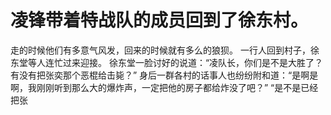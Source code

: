 # 凌锋带着特战队的成员回到了徐东村。
走的时候他们有多意气风发，回来的时候就有多么的狼狈。
一行人回到村子，徐东堂等人连忙过来迎接。
徐东堂一脸讨好的说道：“凌队长，你们是不是大胜了？有没有把张奕那个恶棍给击毙？”
身后一群各村的话事人也纷纷附和道：“是啊是啊，我刚刚听到那么大的爆炸声，一定把他的房子都给炸没了吧？”
“是不是已经把张


